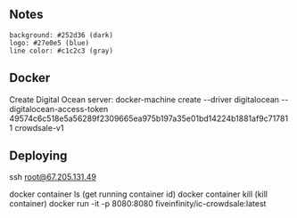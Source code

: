 ## Notes

	background: #252d36 (dark)
	logo: #27e0e5 (blue)
	line color: #c1c2c3 (gray)

## Docker
Create Digital Ocean server:
docker-machine create --driver digitalocean --digitalocean-access-token 49574c6c518e5a56289f2309665ea975b197a35e01bd14224b1881af9c717811 crowdsale-v1

## Deploying
ssh root@67.205.131.49

docker container ls (get running container id)
docker container kill <id> (kill container)
docker run -it -p 8080:8080 fiveinfinity/ic-crowdsale:latest